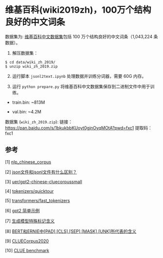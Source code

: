 # 维基百科(wiki2019zh)，100万个结构良好的中文词条

数据集为: [维基百科中文数据集](https://github.com/brightmart/nlp_chinese_corpus)包括 100 万个结构良好的中文词条（1,043,224 条数据）。

1. 解压数据集：

```shell
$ cd data/wiki_zh_2019/
$ unzip wiki_zh_2019.zip
```

2. 运行脚本 `jsonl2text.ipynb` 处理数据并训练分词器，需要 60G 内存。

3. 运行 `python prepare.py` 将维基百科中文数据集保存到二进制文件中用于训练。

- train.bin: ~813M

- val.bin: ~4.2M

数据集 (`wiki_zh_2019.zip`): 链接：https://pan.baidu.com/s/1bkukbbKUoyt0gjnOyqMOtA?pwd=fxc1 提取码：fxc1

## 参考

[1] [nlp_chinese_corpus](https://github.com/brightmart/nlp_chinese_corpus)

[2] [json文件和jsonl文件有什么区别？](https://blog.csdn.net/Backli/article/details/131554069)

[3] [uer/gpt2-chinese-cluecorpussmall](https://huggingface.co/uer/gpt2-chinese-cluecorpussmall)

[4] [tokenizers/quicktour](https://huggingface.co/docs/tokenizers/quicktour)

[5] [transformers/fast_tokenizers](https://huggingface.co/docs/transformers/fast_tokenizers)

[6] [gpt2 简单示例](https://zhuanlan.zhihu.com/p/625791719)

[7] [生成模型特殊标记含义](https://blog.csdn.net/qq_37356556/article/details/131103015)

[8] [BERT和ERNIE中[PAD],[CLS],[SEP],[MASK],[UNK]所代表的含义](https://blog.csdn.net/weixin_43220532/article/details/124248411)

[9] [CLUECorpus2020](https://github.com/CLUEbenchmark/CLUECorpus2020/)

[10] [CLUE benchmark](https://github.com/CLUEbenchmark/CLUE)
